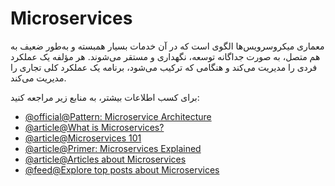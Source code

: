 # Microservices

معماری میکروسرویس‌ها الگوی است که در آن خدمات بسیار همبسته و به‌طور ضعیف به هم متصل، به صورت جداگانه توسعه، نگهداری و مستقر می‌شوند. هر مؤلفه یک عملکرد فردی را مدیریت می‌کند و هنگامی که ترکیب می‌شود، برنامه یک عملکرد کلی تجاری را مدیریت می‌کند.

برای کسب اطلاعات بیشتر، به منابع زیر مراجعه کنید:

- [@official@Pattern: Microservice Architecture](https://microservices.io/patterns/microservices.html)
- [@article@What is Microservices?](https://smartbear.com/solutions/microservices/)
- [@article@Microservices 101](https://thenewstack.io/microservices-101/)
- [@article@Primer: Microservices Explained](https://thenewstack.io/primer-microservices-explained/)
- [@article@Articles about Microservices](https://thenewstack.io/category/microservices/)
- [@feed@Explore top posts about Microservices](https://app.daily.dev/tags/microservices?ref=roadmapsh)
